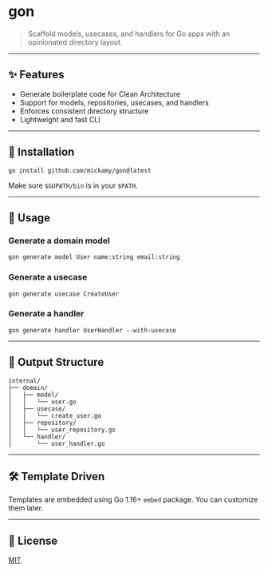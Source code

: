 # gon

> Scaffold models, usecases, and handlers for Go apps with an opinionated directory layout.
>

---

## ✨ Features

- Generate boilerplate code for Clean Architecture
- Support for models, repositories, usecases, and handlers
- Enforces consistent directory structure
- Lightweight and fast CLI

---

## 🚀 Installation

```
go install github.com/mickamy/gon@latest
```

Make sure `$GOPATH/bin` is in your `$PATH`.

---

## 🧪 Usage

### Generate a domain model

```
gon generate model User name:string email:string
```

### Generate a usecase

```
gon generate usecase CreateUser
```

### Generate a handler

```
gon generate handler UserHandler --with-usecase
```

---

## 📁 Output Structure

```
internal/
├── domain/
│   ├── model/
│   │   └── user.go
│   ├── usecase/
│   │   └── create_user.go
│   ├── repository/
│   │   └── user_repository.go
│   └── handler/
│       └── user_handler.go
```

---

## 🛠 Template Driven

Templates are embedded using Go 1.16+ `embed` package. You can customize them later.

---

## 📄 License

[MIT](./LICENSE)
